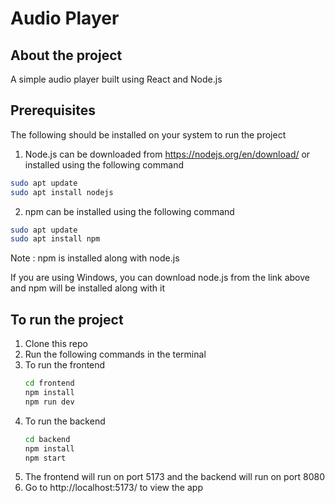 # Audio Player

## About the project

A simple audio player built using React and Node.js

## Prerequisites
The following should be installed on your system to run the project
1. Node.js
can be downloaded from https://nodejs.org/en/download/
or installed using the following command
```bash
sudo apt update
sudo apt install nodejs
```
2. npm
can be installed using the following command
```bash
sudo apt update
sudo apt install npm
```
Note : npm is installed along with node.js


If you are using Windows, you can download node.js from the link above and npm will be installed along with it

## To run the project

1. Clone this repo
2. Run the following commands in the terminal
3. To run the frontend
   ```bash
   cd frontend
   npm install
   npm run dev
   ```
4. To run the backend
   ```bash
   cd backend
   npm install
   npm start
   ```
5. The frontend will run on port 5173 and the backend will run on port 8080
6. Go to http://localhost:5173/ to view the app